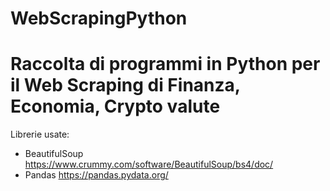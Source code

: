 # WebScrapingPython

<h1>Raccolta di programmi in Python per il Web Scraping di Finanza, Economia, Crypto valute</h1>

Librerie usate: 

- BeautifulSoup
  https://www.crummy.com/software/BeautifulSoup/bs4/doc/
- Pandas
  https://pandas.pydata.org/
